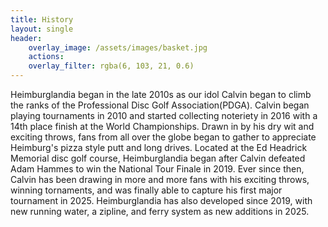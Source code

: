 ```yaml
---
title: History
layout: single
header:
    overlay_image: /assets/images/basket.jpg
    actions:
    overlay_filter: rgba(6, 103, 21, 0.6)
---
```


Heimburglandia began in the late 2010s as our idol Calvin began to climb the ranks of the Professional Disc Golf Association(PDGA). Calvin began playing tournaments in 2010 and started collecting noteriety in 2016 with a 14th place finish at the World Championships. Drawn in by his dry wit and exciting throws, fans from all over the globe began to gather to appreciate Heimburg's pizza style putt and long drives. Located at the Ed Headrick Memorial disc golf course, Heimburglandia began after Calvin defeated Adam Hammes to win the National Tour Finale in 2019. Ever since then, Calvin has been drawing in more and more fans with his exciting throws, winning tornaments, and was finally able to capture his first major tournament in 2025. Heimburglandia has also developed since 2019, with new running water, a zipline, and ferry system as new additions in 2025.